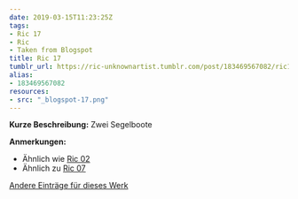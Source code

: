 ```yaml
---
date: 2019-03-15T11:23:25Z
tags:
- Ric 17
- Ric
- Taken from Blogspot
title: Ric 17
tumblr_url: https://ric-unknownartist.tumblr.com/post/183469567082/ric17
alias:
- 183469567082
resources:
- src: "_blogspot-17.png"
---
```


**Kurze Beschreibung:** Zwei Segelboote

**Anmerkungen:**

- Ähnlich wie [Ric 02](/tags/Ric-02)
- Ähnlich zu [Ric 07](/tags/Ric-07)

[Andere Einträge für dieses Werk](/tags/Ric-17)
